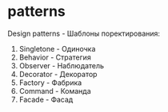 # patterns
 
 Design patterns - Шаблоны поректирования:

1. Singletone - Одиночка
2. Behavior - Стратегия
3. Observer - Наблюдатель
4. Decorator - Декоратор
5. Factory - Фабрика
6. Command - Команда
7. Facade - Фасад

